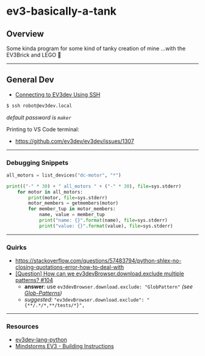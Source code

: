 # ev3-basically-a-tank

## Overview

Some kinda program for some kind of tanky creation of mine ...with the EV3Brick and LEGO 🫠

---

## General Dev

- [Connecting to EV3dev Using SSH](https://www.ev3dev.org/docs/tutorials/connecting-to-ev3dev-with-ssh/)

```bash
$ ssh robot@ev3dev.local
```
_default password is `maker`_


Printing to VS Code terminal:
- https://github.com/ev3dev/ev3dev/issues/1307

---

### Debugging Snippets

```python
all_motors = list_devices("dc-motor", "*")

print(("-" * 30) + " all_motors " + ("-" * 30), file=sys.stderr)
    for motor in all_motors:
        print(motor, file=sys.stderr)
        motor_members = getmembers(motor)
        for member_tup in motor_members:
            name, value = member_tup
            print("name: {}".format(name), file=sys.stderr)
            print("value: {}".format(value), file=sys.stderr)


```

---

### Quirks

- https://stackoverflow.com/questions/57483794/python-shlex-no-closing-quotations-error-how-to-deal-with
- [\[Question\] How can we ev3devBrowser.download.exclude multiple patterns? #104](https://github.com/ev3dev/vscode-ev3dev-browser/issues/104)
    - **answer**: use `ev3devBrowser.download.exclude: "GlobPattern"` _(see [Glob-Patterns](https://github.com/ev3dev/vscode-ev3dev-browser/wiki/Glob-Patterns))_
    - _suggested:_ `"ev3devBrowser.download.exclude": "{**/.*/*,**/tests/*}",`

---

### Resources

- [ev3dev-lang-python](https://github.com/ev3dev/ev3dev-lang-python)
- [Mindstorms EV3 - Building Instructions](https://education.lego.com/en-us/product-resources/mindstorms-ev3/downloads/building-instructions)
